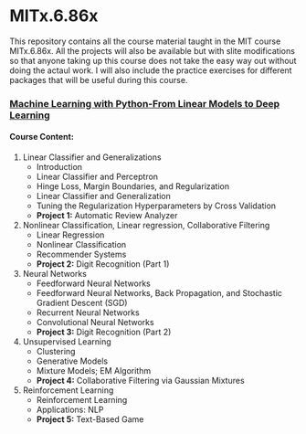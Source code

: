 # MITx.6.86x

This repository contains all the course material taught in the MIT course MITx.6.86x. All the projects will also be available but with slite modifications so that anyone taking up this course does not take the easy way out without doing the actaul work. I will also include the practice exercises for different packages that will be useful during this course.

### [Machine Learning with Python-From Linear Models to Deep Learning](https://learning.edx.org/course/course-v1:MITx+6.86x+3T2021/home)

#### Course Content:
1. Linear Classifier and Generalizations 
    - Introduction
    - Linear Classifier and Perceptron
    - Hinge Loss, Margin Boundaries, and Regularization
    - Linear Classifier and Generalization
    - Tuning the Regularization Hyperparameters by Cross Validation
    - **Project 1:** Automatic Review Analyzer
1. Nonlinear Classification, Linear regression, Collaborative Filtering
    - Linear Regression
    - Nonlinear Classification
    - Recommender Systems
    - **Project 2:** Digit Recognition (Part 1)
1. Neural Networks
    - Feedforward Neural Networks
    - Feedforward Neural Networks, Back Propagation, and Stochastic Gradient Descent (SGD)
    - Recurrent Neural Networks
    - Convolutional Neural Networks
    - **Project 3:** Digit Recognition (Part 2)
1. Unsupervised Learning
    - Clustering
    - Generative Models
    - Mixture Models; EM Algorithm
    - **Project 4:** Collaborative Filtering via Gaussian Mixtures
1. Reinforcement Learning
    - Reinforcement Learning
    - Applications: NLP
    - **Project 5:** Text-Based Game
